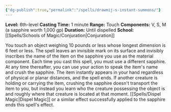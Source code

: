 ```yaml
---
{"dg-publish":true,"permalink":"/spells/drawmij-s-instant-summons/"}
---
```


**Level:** 6th-level
**Casting Time:** 1 minute
**Range:** Touch
**Components:** V, S, M (a sapphire worth 1,000 gp)
**Duration:** Until dispelled
**School:** [[Spells/Schools of Magic/Conjuration\|Conjuration]]

You touch an object weighing 10 pounds or less whose longest dimension is 6 feet or less. The spell leaves an invisible mark on its surface and invisibly inscribes the name of the item on the sapphire you use as the material component. Each time you cast this spell, you must use a different sapphire.
At any time thereafter, you can use your action to speak the item's name and crush the sapphire. The item instantly appears in your hand regardless of physical or planar distances, and the spell ends.
If another creature is holding or carrying the item, crushing the sapphire doesn't transport the item to you, but instead you learn who the creature possessing the object is and roughly where that creature is located at that moment.
[[Spells/Dispel Magic\|Dispel Magic]] or a similar effect successfully applied to the sapphire ends this spell's effect.